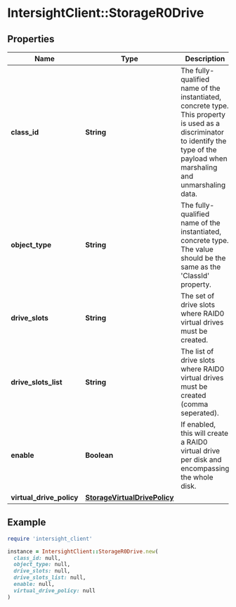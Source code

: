 # IntersightClient::StorageR0Drive

## Properties

| Name | Type | Description | Notes |
| ---- | ---- | ----------- | ----- |
| **class_id** | **String** | The fully-qualified name of the instantiated, concrete type. This property is used as a discriminator to identify the type of the payload when marshaling and unmarshaling data. | [default to &#39;storage.R0Drive&#39;] |
| **object_type** | **String** | The fully-qualified name of the instantiated, concrete type. The value should be the same as the &#39;ClassId&#39; property. | [default to &#39;storage.R0Drive&#39;] |
| **drive_slots** | **String** | The set of drive slots where RAID0 virtual drives must be created. | [optional] |
| **drive_slots_list** | **String** | The list of drive slots where RAID0 virtual drives must be created (comma seperated). | [optional][readonly] |
| **enable** | **Boolean** | If enabled, this will create a RAID0 virtual drive per disk and encompassing the whole disk. | [optional][default to false] |
| **virtual_drive_policy** | [**StorageVirtualDrivePolicy**](StorageVirtualDrivePolicy.md) |  | [optional] |

## Example

```ruby
require 'intersight_client'

instance = IntersightClient::StorageR0Drive.new(
  class_id: null,
  object_type: null,
  drive_slots: null,
  drive_slots_list: null,
  enable: null,
  virtual_drive_policy: null
)
```


